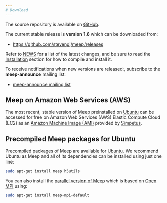 ```yaml
---
# Download
---
```


The source repository is available on [GitHub](https://github.com/stevengj/meep).

The current stable release is **version 1.6** which can be downloaded from:

-   <https://github.com/stevengj/meep/releases>

Refer to [NEWS](https://github.com/stevengj/meep/blob/master/NEWS.md) for a list of the latest changes, and be sure to read the [Installation](Installation.md) section for how to compile and install it.

To receive notifications when new versions are released:, subscribe to the **meep-announce** mailing list:

-   [meep-announce mailing list](http://ab-initio.mit.edu/cgi-bin/mailman/listinfo/meep-announce)

Meep on Amazon Web Services (AWS)
---------------------------------

The most recent, stable version of Meep preinstalled on [Ubuntu](https://en.wikipedia.org/wiki/Ubuntu) can be accessed for free on Amazon Web Services (AWS) Elastic Compute Cloud (EC2) as an [Amazon Machine Image (AMI)](https://aws.amazon.com/marketplace/pp/B01KHWH0AS) provided by [Simpetus](http://www.simpetus.com/launchsims.html).

Precompiled Meep packages for Ubuntu
------------------------------------

Precompiled packages of Meep are available for [Ubuntu](https://packages.ubuntu.com/search?keywords=meep). We recommend Ubuntu as Meep and all of its dependencies can be installed using just one line:

```sh
sudo apt-get install meep h5utils
```

You can also install the [parallel version of Meep](http://packages.debian.org/testing/science/meep-mpi-default) which is based on [Open MPI](https://www.open-mpi.org/) using:

```sh
sudo apt-get install meep-mpi-default
```
